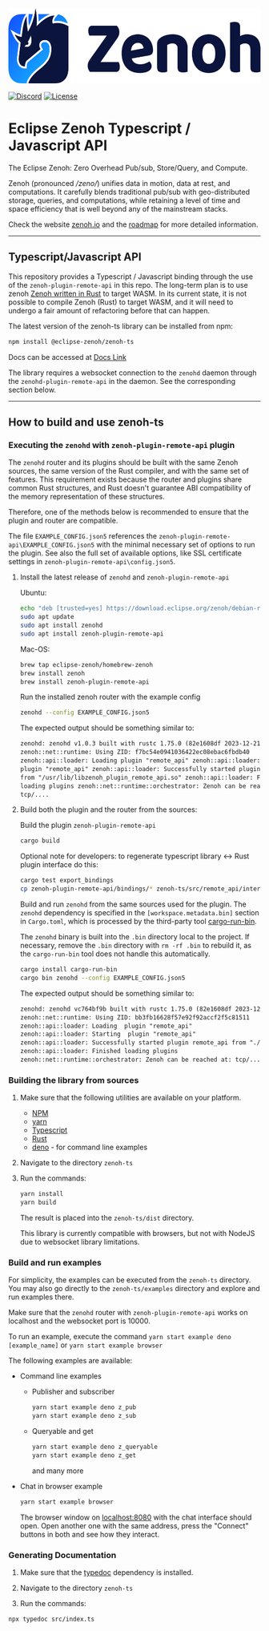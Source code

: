 <img src="https://raw.githubusercontent.com/eclipse-zenoh/zenoh/master/zenoh-dragon.png" height="150">

[![Discord](https://img.shields.io/badge/chat-on%20discord-blue)](https://discord.gg/2GJ958VuHs)
[![License](https://img.shields.io/badge/License-Apache%202.0-blue.svg)](https://opensource.org/licenses/Apache-2.0)

# Eclipse Zenoh Typescript / Javascript API

The Eclipse Zenoh: Zero Overhead Pub/sub, Store/Query, and Compute.

Zenoh (pronounced _/zeno/_) unifies data in motion, data at rest, and
computations. It carefully blends traditional pub/sub with geo-distributed
storage, queries, and computations, while retaining a level of time and space
efficiency that is well beyond any of the mainstream stacks.

Check the website [zenoh.io](http://zenoh.io) and the
[roadmap](https://github.com/eclipse-zenoh/roadmap) for more detailed
information.

---

## Typescript/Javascript API

This repository provides a Typescript / Javascript binding through the use of
the `zenoh-plugin-remote-api` in this repo. The long-term plan is to use zenoh
[Zenoh written in Rust](https://github.com/eclipse-zenoh/zenoh) to target WASM.
In its current state, it is not possible to compile Zenoh (Rust) to target WASM,
and it will need to undergo a fair amount of refactoring before that can happen.

The latest version of the zenoh-ts library can be installed from npm:

```sh
npm install @eclipse-zenoh/zenoh-ts
```

Docs can be accessed at [Docs Link](https://eclipse-zenoh.github.io/zenoh-ts/)

The library requires a websocket connection to the `zenohd` daemon through the
`zenohd-plugin-remote-api` in the daemon. See the corresponding section below.

---

## How to build and use zenoh-ts

### Executing the `zenohd` with `zenoh-plugin-remote-api` plugin

The `zenohd` router and its plugins should be built with the same Zenoh sources,
the same version of the Rust compiler, and with the same set of features. This
requirement exists because the router and plugins share common Rust structures,
and Rust doesn't guarantee ABI compatibility of the memory representation of
these structures.

Therefore, one of the methods below is recommended to ensure that the plugin and
router are compatible.

The file `EXAMPLE_CONFIG.json5` references the
`zenoh-plugin-remote-api\EXAMPLE_CONFIG.json5` with the minimal necessary set of
options to run the plugin. See also the full set of available options, like SSL
certificate settings in `zenoh-plugin-remote-api\config.json5`.

1. Install the latest release of `zenohd` and `zenoh-plugin-remote-api`

   Ubuntu:

   ```sh
   echo "deb [trusted=yes] https://download.eclipse.org/zenoh/debian-repo/ /" | sudo tee -a /etc/apt/sources.list.d/zenoh.list > /dev/null
   sudo apt update
   sudo apt install zenohd
   sudo apt install zenoh-plugin-remote-api
   ```

   Mac-OS:

   ```sh
   brew tap eclipse-zenoh/homebrew-zenoh
   brew install zenoh
   brew install zenoh-plugin-remote-api
   ```

   Run the installed zenoh router with the example config

   ```sh
   zenohd --config EXAMPLE_CONFIG.json5
   ```

   The expected output should be something similar to:

   ```txt
   zenohd: zenohd v1.0.3 built with rustc 1.75.0 (82e1608df 2023-12-21)
   zenoh::net::runtime: Using ZID: f7bc54e0941036422ec08ebac6fbdb40
   zenoh::api::loader: Loading plugin "remote_api" zenoh::api::loader: Starting
   plugin "remote_api" zenoh::api::loader: Successfully started plugin remote_api
   from "/usr/lib/libzenoh_plugin_remote_api.so" zenoh::api::loader: Finished
   loading plugins zenoh::net::runtime::orchestrator: Zenoh can be reached at:
   tcp/....
   ```

2. Build both the plugin and the router from the sources:

   Build the plugin `zenoh-plugin-remote-api`

   ```sh
   cargo build
   ```

   Optional note for developers: to regenerate typescript library <-> Rust
   plugin interface do this:

   ```sh
   cargo test export_bindings
   cp zenoh-plugin-remote-api/bindings/* zenoh-ts/src/remote_api/interface
   ```

   Build and run `zenohd` from the same sources used for the plugin. The
   `zenohd` dependency is specified in the `[workspace.metadata.bin]` section in
   `Cargo.toml`, which is processed by the third-party tool
   [cargo-run-bin](https://crates.io/crates/cargo-run-bin).

   The `zenohd` binary is built into the `.bin` directory local to the project.
   If necessary, remove the `.bin` directory with `rm -rf .bin` to rebuild it,
   as the `cargo-run-bin` tool does not handle this automatically.

   ```sh
   cargo install cargo-run-bin
   cargo bin zenohd --config EXAMPLE_CONFIG.json5
   ```

   The expected output should be something similar to:

   ```txt
   zenohd: zenohd vc764bf9b built with rustc 1.75.0 (82e1608df 2023-12-21)
   zenoh::net::runtime: Using ZID: bb3fb16628f57e92f92accf2f5c81511
   zenoh::api::loader: Loading  plugin "remote_api"
   zenoh::api::loader: Starting  plugin "remote_api"
   zenoh::api::loader: Successfully started plugin remote_api from "./target/debug\\zenoh_plugin_remote_api.dll"
   zenoh::api::loader: Finished loading plugins
   zenoh::net::runtime::orchestrator: Zenoh can be reached at: tcp/...
   ```

### Building the library from sources

1. Make sure that the following utilities are available on your platform.

   - [NPM](https://www.npmjs.com/package/npm)
   - [yarn](https://classic.yarnpkg.com/lang/en/docs/install/#debian-stable)
   - [Typescript](https://www.typescriptlang.org/download/)
   - [Rust](https://www.rust-lang.org)
   - [deno](https://deno.com/) - for command line examples

2. Navigate to the directory `zenoh-ts`

3. Run the commands:

   ```sh
   yarn install 
   yarn build
   ```

   The result is placed into the `zenoh-ts/dist` directory.

   This library is currently compatible with browsers, but not with NodeJS due
   to websocket library limitations.

### Build and run examples

For simplicity, the examples can be executed from the `zenoh-ts` directory. You
may also go directly to the `zenoh-ts/examples` directory and explore and run
examples there.

Make sure that the `zenohd` router with `zenoh-plugin-remote-api` works on
localhost and the websocket port is 10000.

To run an example, execute the command `yarn start example deno [example_name]`
or `yarn start example browser`

The following examples are available:

- Command line examples
  - Publisher and subscriber

    ```sh
    yarn start example deno z_pub
    yarn start example deno z_sub
    ```

  - Queryable and get

    ```sh
    yarn start example deno z_queryable
    yarn start example deno z_get
    ```

    and many more

- Chat in browser example

  ```sh
  yarn start example browser
  ```

  The browser window on [localhost:8080](http://127.0.0.1:8080/index.html) with
  the chat interface should open. Open another one with the same address, press
  the "Connect" buttons in both and see how they interact.

### Generating Documentation

1. Make sure that the [typedoc](https://typedoc.org/) dependency is installed.

2. Navigate to the directory `zenoh-ts`

3. Run the commands:

```bash
npx typedoc src/index.ts
```
